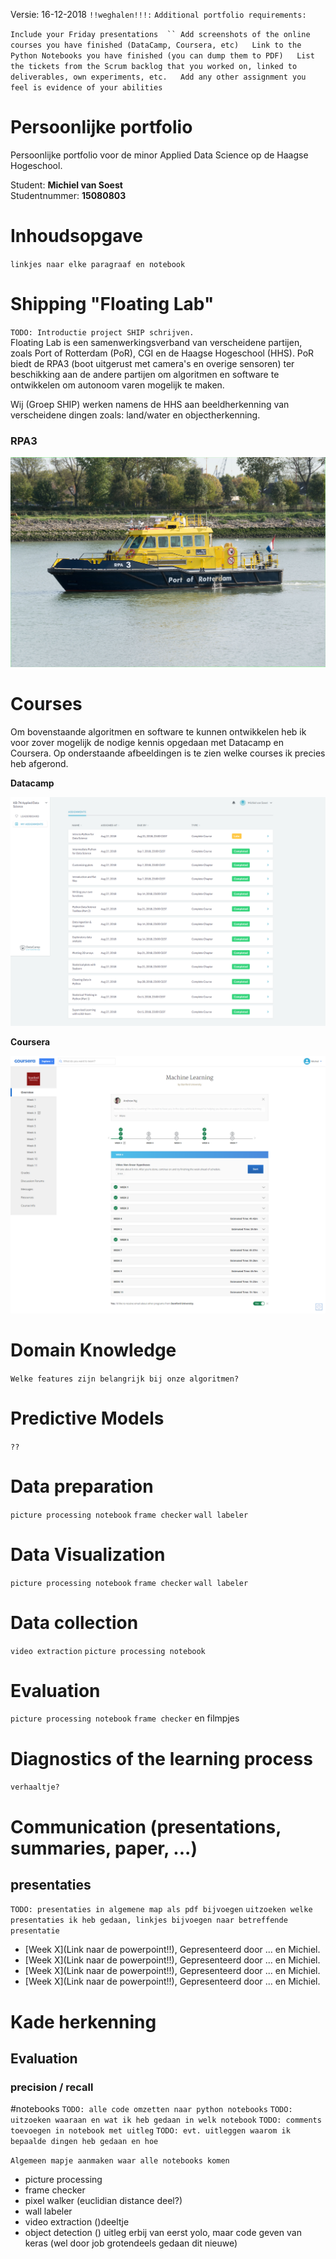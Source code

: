 Versie: 16-12-2018
`!!weghalen!!!:`
`Additional portfolio requirements:`

`Include your Friday presentations  ``
Add screenshots of the online courses you have finished (DataCamp, Coursera, etc)  
Link to the Python Notebooks you have finished (you can dump them to PDF)  
List the tickets from the Scrum backlog that you worked on, linked to deliverables, own experiments, etc.  
Add any other assignment you feel is evidence of your abilities`

# Persoonlijke portfolio
Persoonlijke portfolio voor de minor Applied Data Science op de Haagse Hogeschool.  

Student: <b>Michiel van Soest</b>  
Studentnummer: <b>15080803</b>

# Inhoudsopgave
`linkjes naar elke paragraaf en notebook`

# Shipping "Floating Lab"
`TODO: Introductie project SHIP schrijven.`  
Floating Lab is een samenwerkingsverband van verscheidene partijen, zoals Port of Rotterdam (PoR), CGI en de Haagse Hogeschool (HHS). PoR biedt de RPA3 (boot uitgerust met camera's en overige sensoren) ter beschikking aan de andere partijen om algoritmen en software te ontwikkelen om autonoom varen mogelijk te maken.  

Wij (Groep SHIP) werken namens de HHS aan beeldherkenning van verscheidene dingen zoals: land/water en objectherkenning.  

### RPA3
<p align="center"> <img src="https://github.com/KB-74/portfolio/blob/master/Michiel/pictures/rpa3.jpg"> </p>

# Courses
Om bovenstaande algoritmen en software te kunnen ontwikkelen heb ik voor zover mogelijk de nodige kennis opgedaan met Datacamp en Coursera. Op onderstaande afbeeldingen is te zien welke courses ik precies heb afgerond.  

<b>Datacamp</b>
<p align="center"> <img src="https://github.com/KB-74/portfolio/blob/master/Michiel/pictures/datacamp_michiel.png"> </p>  
<b>Coursera</b>
<p align="center"> <img src="https://github.com/KB-74/portfolio/blob/master/Michiel/pictures/coursera_michiel.png"> </p>

# Domain Knowledge
`Welke features zijn belangrijk bij onze algoritmen?`

# Predictive Models
`??`

# Data preparation
`picture processing notebook`
`frame checker`
`wall labeler`

# Data Visualization
`picture processing notebook`
`frame checker`
`wall labeler`

# Data collection
`video extraction`
`picture processing notebook`

# Evaluation
`picture processing notebook`
`frame checker`
en filmpjes

# Diagnostics of the learning process
`verhaaltje?`

# Communication (presentations, summaries, paper, ...)
## presentaties 
`TODO: presentaties in algemene map als pdf bijvoegen`
`uitzoeken welke presentaties ik heb gedaan, linkjes bijvoegen naar betreffende presentatie`  
* [Week X](Link naar de powerpoint!!), Gepresenteerd door ... en Michiel.
* [Week X](Link naar de powerpoint!!), Gepresenteerd door ... en Michiel.
* [Week X](Link naar de powerpoint!!), Gepresenteerd door ... en Michiel.
* [Week X](Link naar de powerpoint!!), Gepresenteerd door ... en Michiel.


# Kade herkenning


## Evaluation

### precision / recall

#notebooks
`TODO: alle code omzetten naar python notebooks`
`TODO: uitzoeken waaraan en wat ik heb gedaan in welk notebook`
`TODO: comments toevoegen in notebook met uitleg`
`TODO: evt. uitleggen waarom ik bepaalde dingen heb gedaan en hoe`

`Algemeen mapje aanmaken waar alle notebooks komen`
- picture processing
- frame checker
- pixel walker (euclidian distance deel?)
- wall labeler
- video extraction ()deeltje
- object detection () uitleg erbij van eerst yolo, maar code geven van keras (wel door job grotendeels gedaan dit nieuwe) 



